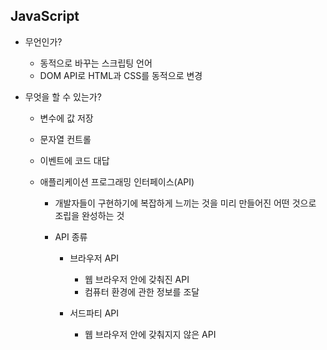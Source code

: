 ## JavaScript

* 무언인가?

  * 동적으로 바꾸는 스크립팅 언어
  * DOM API로 HTML과 CSS를 동적으로 변경

* 무엇을 할 수 있는가?

  * 변수에 값 저장

  * 문자열 컨트롤

  * 이벤트에 코드 대답

  * 애플리케이션 프로그래밍 인터페이스(API)

    * 개발자들이 구현하기에 복잡하게 느끼는 것을 미리 만들어진 어떤 것으로 조립을 완성하는 것

    * API 종류

      * 브라우저 API

        * 웹 브라우저 안에 갖춰진 API
        * 컴퓨터 환경에 관한 정보를 조달

      * 서드파티 API

        * 웹 브라우저 안에 갖춰지지 않은 API

          